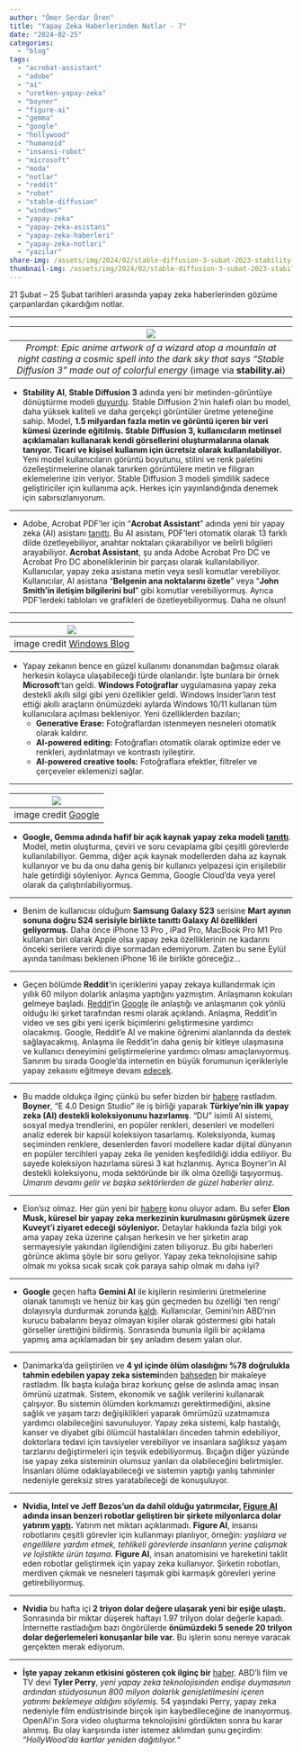 ```yaml
---
author: "Ömer Serdar Ören"
title: "Yapay Zeka Haberlerinden Notlar - 7"
date: "2024-02-25"
categories: 
  - "blog"
tags: 
  - "acrobat-assistant"
  - "adobe"
  - "ai"
  - "uretken-yapay-zeka"
  - "boyner"
  - "figure-ai"
  - "gemma"
  - "google"
  - "hollywood"
  - "humanoid"
  - "insansi-robot"
  - "microsoft"
  - "moda"
  - "notlar"
  - "reddit"
  - "robot"
  - "stable-diffusion"
  - "windows"
  - "yapay-zeka"
  - "yapay-zeka-asistani"
  - "yapay-zeka-haberleri"
  - "yapay-zeka-notlari"
  - "yazilar"
share-img: /assets/img/2024/02/stable-diffusion-3-subat-2023-stability-ai-news-website-image-1024x585-1.png
thumbnail-img: /assets/img/2024/02/stable-diffusion-3-subat-2023-stability-ai-news-website-image-1024x585-1.png
---
```


21 Şubat – 25 Şubat tarihleri arasında yapay zeka haberlerinden gözüme çarpanlardan çıkardığım notlar.

* * *

| ![](/assets/img/2024/02/stable-diffusion-3-subat-2023-stability-ai-news-website-image-1024x585-1.png) |
|:---:|
| *Prompt: Epic anime artwork of a wizard atop a mountain at night casting a cosmic spell into the dark sky that says “Stable Diffusion 3” made out of colorful energy* (image via **stability.ai**) |

- **Stability AI**, **Stable Diffusion 3** adında yeni bir metinden-görüntüye dönüştürme modeli [duyurdu](https://stability.ai/news/stable-diffusion-3). Stable Diffusion 2’nin halefi olan bu model, daha yüksek kaliteli ve daha gerçekçi görüntüler üretme yeteneğine sahip. Model, **1.5 milyardan fazla metin ve görüntü içeren bir veri kümesi üzerinde eğitilmiş. Stable Diffusion 3, kullanıcıların metinsel açıklamaları kullanarak kendi görsellerini oluşturmalarına olanak tanıyor. Ticari ve kişisel kullanım için ücretsiz olarak kullanılabiliyor.** Yeni model kullanıcıların görüntü boyutunu, stilini ve renk paletini özelleştirmelerine olanak tanırken görüntülere metin ve filigran eklemelerine izin veriyor. Stable Diffusion 3 modeli şimdilik sadece geliştiriciler için kullanıma açık. Herkes için yayınlandığında denemek için sabırsızlanıyorum.

* * *

- Adobe, Acrobat PDF’ler için “**Acrobat Assistant**” adında yeni bir yapay zeka (AI) asistanı [tanıttı](https://news.adobe.com/news/news-details/2024/Adobe-Brings-Conversational-AI-to-Trillions-of-PDFs-with-the-New-AI-Assistant-in-Reader-and-Acrobat/default.aspx). Bu AI asistanı, PDF’leri otomatik olarak 13 farklı dilde özetleyebiliyor, anahtar noktaları çıkarabiliyor ve belirli bilgileri arayabiliyor. **Acrobat Assistant**, şu anda Adobe Acrobat Pro DC ve Acrobat Pro DC aboneliklerinin bir parçası olarak kullanılabiliyor. Kullanıcılar, yapay zeka asistana metin veya sesli komutlar verebiliyor. Kullanıcılar, AI asistana “**Belgenin ana noktalarını özetle**” veya “**John Smith’in iletişim bilgilerini bul**” gibi komutlar verebiliyormuş. Ayrıca PDF’lerdeki tabloları ve grafikleri de özetleyebiliyormuş. Daha ne olsun!

* * *

| ![](/assets/img/2024/02/windows-fotograflar-yapay-zeka-subat-2024-2_photo_generase_marketingblog_01-1024x645-1.gif) |
|:---:|
| image credit [Windows Blog](https://blogs.windows.com/windows-insider/2024/02/22/windows-photos-gets-generative-erase-and-recent-ai-editing-features-now-available-on-arm64-devices-and-windows-10/) |

- Yapay zekanın bence en güzel kullanımı donanımdan bağımsız olarak herkesin kolayca ulaşabileceği türde olanlarıdır. İşte bunlara bir örnek **Microsoft**‘tan geldi. **Windows Fotoğraflar** uygulamasına yapay zeka destekli akıllı silgi gibi yeni özellikler geldi. Windows Insider’ların test ettiği akıllı araçların önümüzdeki aylarda Windows 10/11 kullanan tüm kullanıcılara açılması bekleniyor. Yeni özelliklerden bazıları;
    - **Generative Erase:** Fotoğraflardan istenmeyen nesneleri otomatik olarak kaldırır.
    - **AI-powered editing:** Fotoğrafları otomatik olarak optimize eder ve renkleri, aydınlatmayı ve kontrastı iyileştirir.
    - **AI-powered creative tools:** Fotoğraflara efektler, filtreler ve çerçeveler eklemenizi sağlar.

* * *

| ![](/assets/img/2024/02/google-gemma-subat-2024-karsilastirma-benchmark_chart_new.width-1000.format-1.jpeg) |
|:---:|
| image credit [Google](https://blog.google/technology/developers/gemma-open-models/) |

- **Google, Gemma adında hafif bir açık kaynak yapay zeka modeli [tanıttı](https://blog.google/technology/developers/gemma-open-models/)**. Model, metin oluşturma, çeviri ve soru cevaplama gibi çeşitli görevlerde kullanılabiliyor. Gemma, diğer açık kaynak modellerden daha az kaynak kullanıyor ve bu da onu daha geniş bir kullanıcı yelpazesi için erişilebilir hale getirdiği söyleniyor. Ayrıca Gemma, Google Cloud’da veya yerel olarak da çalıştırılabiliyormuş.

* * *

- Benim de kullanıcısı olduğum **Samsung Galaxy S23** serisine **Mart ayının sonuna doğru S24 serisiyle birlikte tanıttı Galaxy AI özellikleri geliyormuş.** Daha önce iPhone 13 Pro , iPad Pro, MacBook Pro M1 Pro kullanan biri olarak Apple olsa yapay zeka özelliklerinin ne kadarını önceki serilere verirdi diye sormadan edemiyorum. Zaten bu sene Eylül ayında tanılması beklenen iPhone 16 ile birlikte göreceğiz…

* * *

- Geçen bölümde **Reddit**‘in içeriklerini yapay zekaya kullandırmak için yıllık 60 milyon dolarlık anlaşma yaptığını yazmıştım. Anlaşmanın kokuları gelmeye başladı. [Reddit](https://www.redditinc.com/blog/reddit-and-google-expand-partnership)‘in [Google](https://blog.google/inside-google/company-announcements/expanded-reddit-partnership/) ile anlaştığı ve anlaşmanın çok yönlü olduğu iki şirket tarafından resmi olarak açıklandı. Anlaşma, Reddit’in video ve ses gibi yeni içerik biçimlerini geliştirmesine yardımcı olacakmış. Google, Reddit’e AI ve makine öğrenimi alanlarında da destek sağlayacakmış. Anlaşma ile Reddit’in daha geniş bir kitleye ulaşmasına ve kullanıcı deneyimini geliştirmelerine yardımcı olması amaçlanıyormuş. Sanırım bu sırada Google’da internetin en büyük forumunun içerikleriyle yapay zekasını eğitmeye devam [edecek](https://www.cbsnews.com/news/google-reddit-60-million-deal-ai-training/).

* * *

- Bu madde oldukça ilginç çünkü bu sefer bizden bir [habere](https://www.textilegence.com/en/turkiyes-first-artificial-intelligence-supported-collection-from-boyner/) rastladım. **Boyner**, “E 4.0 Design Studio” ile iş birliği yaparak **Türkiye’nin ilk yapay zeka (AI) destekli koleksiyonunu hazırlamış**. “DU” isimli AI sistemi, sosyal medya trendlerini, en popüler renkleri, desenleri ve modelleri analiz ederek bir kapsül koleksiyon tasarlamış. Koleksiyonda, kumaş seçiminden renklere, desenlerden favori modellere kadar dijital dünyanın en popüler tercihleri yapay zeka ile yeniden keşfedildiği iddia ediliyor. Bu sayede koleksiyon hazırlama süresi 3 kat hızlanmış. Ayrıca Boyner’in AI destekli koleksiyonu, moda sektöründe bir ilk olma özelliği taşıyormuş. _Umarım devamı gelir ve başka sektörlerden de güzel haberler alırız._

* * *

- Elon’sız olmaz. Her gün yeni bir [habere](https://www.agenzianova.com/en/news/Elon-Musk-will-visit-Kuwait-to-negotiate-the-creation-of-a-global-center-on-artificial-intelligence/) konu oluyor adam. Bu sefer **Elon Musk, küresel bir yapay zeka merkezinin kurulmasını görüşmek üzere Kuveyt’i ziyaret edeceği söyleniyor.** Detaylar hakkında fazla bilgi yok ama yapay zeka üzerine çalışan herkesin ve her şirketin arap sermayesiyle yakından ilgilendiğini zaten biliyoruz. Bu gibi haberleri görünce aklıma şöyle bir soru geliyor. Yapay zeka teknolojisine sahip olmak mı yoksa sıcak sıcak çok paraya sahip olmak mı daha iyi?

* * *

- **Google** geçen hafta **Gemini AI** ile kişilerin resimlerini üretmelerine olanak tanımıştı ve henüz bir kaş gün geçmeden bu özelliği ‘ten rengi’ dolayısıyla durdurmak zorunda [kaldı](https://www.cnbc.com/2024/02/22/google-pauses-gemini-ai-image-generator-after-inaccuracies.html). Kullanıcılar, Gemini’nin ABD’nin kurucu babalarını beyaz olmayan kişiler olarak göstermesi gibi hatalı görseller ürettiğini bildirmiş. Sonrasında bununla ilgili bir açıklama yapmış ama açıklamadan bir şey anladım desem yalan olur.

* * *

- Danimarka’da geliştirilen ve **4 yıl içinde ölüm olasılığını %78 doğrulukla tahmin edebilen yapay zeka sistemi**nden [bahseden](https://tech.hindustantimes.com/opinion/ai-is-trying-to-predict-your-death-its-not-as-scary-as-it-sounds-71708831714687.html) bir makaleye rastladım. İlk başta kulağa biraz korkunç gelse de aslında amaç insan ömrünü uzatmak. Sistem, ekonomik ve sağlık verilerini kullanarak çalışıyor. Bu sistemin ölümden korkmamızı gerektirmediğini, aksine sağlık ve yaşam tarzı değişiklikleri yaparak ömrümüzü uzatmamıza yardımcı olabileceğini savunuluyor. Yapay zeka sistemi, kalp hastalığı, kanser ve diyabet gibi ölümcül hastalıkları önceden tahmin edebiliyor, doktorlara tedavi için tavsiyeler verebiliyor ve insanlara sağlıksız yaşam tarzlarını değiştirmeleri için teşvik edebiliyormuş. Bıçağın diğer yüzünde ise yapay zeka sisteminin olumsuz yanları da olabileceğini belirtmişler. İnsanları ölüme odaklayabileceği ve sistemin yaptığı yanlış tahminler nedeniyle gereksiz stres yaratabileceği de konuşuluyor.

* * *

- **Nvidia, Intel ve Jeff Bezos’un da dahil olduğu yatırımcılar, [Figure AI](https://www.figure.ai/) adında insan benzeri robotlar geliştiren bir şirkete milyonlarca dolar yatırım [yaptı](https://www.tomshardware.com/tech-industry/artificial-intelligence/nvidia-intel-and-jeff-bezos-invest-millions-in-ai-humanoid-robot-company).** Yatırım net miktarı açıklanmadı. **Figure AI**, insansı robotlarını çeşitli görevler için kullanmayı planlıyor, örneğin: _yaşlılara ve engellilere yardım etmek, tehlikeli görevlerde insanların yerine çalışmak ve lojistikte ürün taşıma._ **Figure AI**, insan anatomisini ve hareketini taklit eden robotlar geliştirmek için yapay zeka kullanıyor. Şirketin robotları, merdiven çıkmak ve nesneleri taşımak gibi karmaşık görevleri yerine getirebiliyormuş.

* * *

- **Nvidia** bu hafta içi **2 triyon dolar değere ulaşarak yeni bir eşiğe ulaştı.** Sonrasında bir miktar düşerek haftayı 1.97 trilyon dolar değerle kapadı. İnternette rastladığım bazı öngörülerde **önümüzdeki 5 senede 20 trilyon dolar değerlemeleri konuşanlar bile var.** Bu işlerin sonu nereye varacak gerçekten merak ediyorum.

* * *

- **İşte yapay zekanın etkisini gösteren çok ilginç bir** [haber](https://www.bbc.com/news/entertainment-arts-68384657). ABD’li film ve TV devi **Tyler Perry**, _yeni yapay zeka teknolojisinden endişe duymasının ardından stüdyosunun 800 milyon dolarlık genişletilmesini içeren yatırımı beklemeye aldığını söylemiş._ 54 yaşındaki Perry, yapay zeka nedeniyle film endüstrisinde birçok işin kaybedileceğine de inanıyormuş. OpenAI’ın Sora video oluşturma teknolojisini gördükten sonra bu karar alınmış. Bu olay karşısında ister istemez aklımdan şunu geçirdim: “_HollyWood’da kartlar yeniden dağıtılıyor._“
